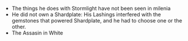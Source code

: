 - The things he does with Stormlight have not been seen in milenia
- He did not own a Shardplate: His Lashings interfered with the gemstones that powered Shardplate, and he had to choose one or the other.
- The Assasin in White